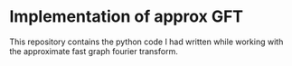 # Implementation of approx GFT

This repository contains the python code I had written while working with the approximate fast graph fourier transform.
